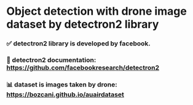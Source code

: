 # Object detection with drone image dataset by detectron2 library

### ✅ detectron2 library is developed by facebook.


### 🔗 detectron2 documentation: https://github.com/facebookresearch/detectron2
### 📊 dataset is images taken by drone: https://bozcani.github.io/auairdataset

